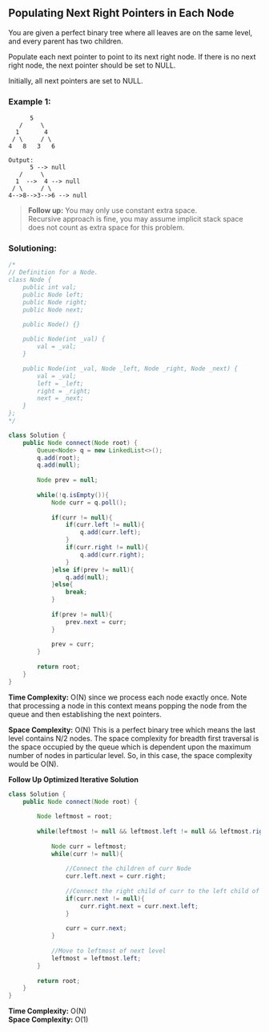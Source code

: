 ## Populating Next Right Pointers in Each Node

You are given a perfect binary tree where all leaves are on the same level, and every parent has two children.  

Populate each next pointer to point to its next right node. If there is no next right node, the next pointer should be set to NULL.

Initially, all next pointers are set to NULL.

### Example 1:
```
      5
   /     \
  1       4
 / \     / \
4   8   3   6

Output:
      5 --> null
   /     \
  1  -->  4 --> null
 / \     / \
4-->8-->3-->6 --> null
```

> **Follow up:** 
> You may only use constant extra space.  
> Recursive approach is fine, you may assume implicit stack space does not count as extra space for this problem.  


 ### Solutioning:

```java
/*
// Definition for a Node.
class Node {
    public int val;
    public Node left;
    public Node right;
    public Node next;

    public Node() {}
    
    public Node(int _val) {
        val = _val;
    }

    public Node(int _val, Node _left, Node _right, Node _next) {
        val = _val;
        left = _left;
        right = _right;
        next = _next;
    }
};
*/

class Solution {
    public Node connect(Node root) {
        Queue<Node> q = new LinkedList<>();
        q.add(root);
        q.add(null);
                
        Node prev = null;
        
        while(!q.isEmpty()){
            Node curr = q.poll();
            
            if(curr != null){
                if(curr.left != null){
                    q.add(curr.left);
                }
                if(curr.right != null){
                    q.add(curr.right);
                }
            }else if(prev != null){
                q.add(null);
            }else{
                break;
            }
            
            if(prev != null){
                prev.next = curr;
            }
            
            prev = curr;
        }
        
        return root;
    }
}
```  
**Time Complexity:** O(N) since we process each node exactly once. Note that processing a node in this context means popping the node from the queue and then establishing the next pointers.  

**Space Complexity:** O(N) This is a perfect binary tree which means the last level contains N/2 nodes. The space complexity for breadth first traversal is the space occupied by the queue which is dependent upon the maximum number of nodes in particular level. So, in this case, the space complexity would be O(N).   


**Follow Up Optimized Iterative Solution**  

```java
class Solution {
    public Node connect(Node root) {
        
        Node leftmost = root;
        
        while(leftmost != null && leftmost.left != null && leftmost.right != null){
            
            Node curr = leftmost;
            while(curr != null){
                
                //Connect the children of curr Node
                curr.left.next = curr.right;
                
                //Connect the right child of curr to the left child of next curr
                if(curr.next != null){
                    curr.right.next = curr.next.left;
                }
                
                curr = curr.next;
            }
            
            //Move to leftmost of next level
            leftmost = leftmost.left;
        }
        
        return root;
    }
}
```  
**Time Complexity:** O(N)  
**Space Complexity:** O(1)
